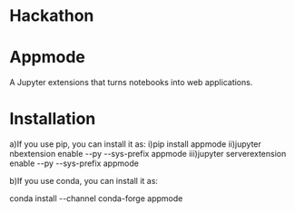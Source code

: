 # Hackathon
# Appmode

A Jupyter extensions that turns notebooks into web applications.
# Installation
a)If you use pip, you can install it as:
i)pip install appmode
ii)jupyter nbextension     enable --py --sys-prefix appmode
iii)jupyter serverextension enable --py --sys-prefix appmode
 
 b)If you use conda, you can install it as:

conda install --channel conda-forge appmode
